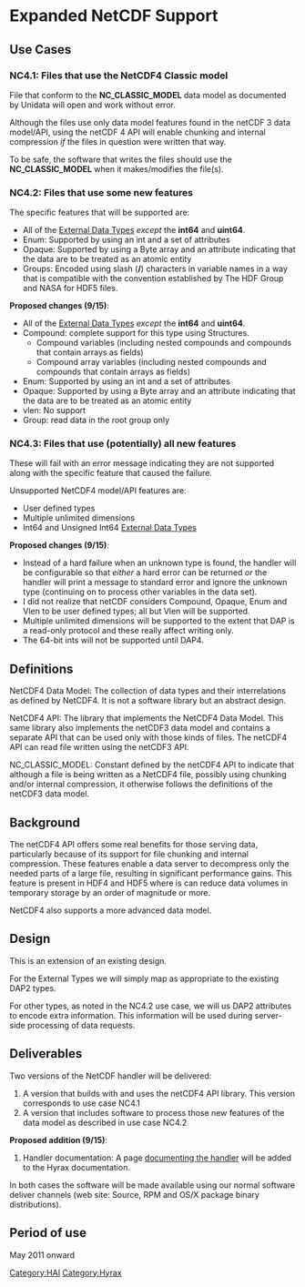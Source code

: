 # Expanded NetCDF Support

## Use Cases

### NC4.1: Files that use the NetCDF4 Classic model

File that conform to the **NC_CLASSIC_MODEL** data model as documented
by Unidata will open and work without error.

Although the files use only data model features found in the netCDF 3
data model/API, using the netCDF 4 API will enable chunking and internal
compression *if* the files in question were written that way.

To be safe, the software that writes the files should use the
**NC_CLASSIC_MODEL** when it makes/modifies the file(s).

### NC4.2: Files that use some new features

The specific features that will be supported are:

- All of the [External Data
  Types](http://www.unidata.ucar.edu/software/netcdf/docs/netcdf/External-Types.html#External-Types)
  *except* the **int64** and **uint64**.
- Enum: Supported by using an int and a set of attributes
- Opaque: Supported by using a Byte array and an attribute indicating
  that the data are to be treated as an atomic entity
- Groups: Encoded using slash (**/**) characters in variable names in a
  way that is compatible with the convention established by The HDF
  Group and NASA for HDF5 files.

**Proposed changes (9/15)**:

- All of the [External Data
  Types](http://www.unidata.ucar.edu/software/netcdf/docs/netcdf/External-Types.html#External-Types)
  *except* the **int64** and **uint64**.
- Compound: complete support for this type using Structures.
  - Compound variables (including nested compounds and compounds that
    contain arrays as fields)
  - Compound array variables (including nested compounds and compounds
    that contain arrays as fields)
- Enum: Supported by using an int and a set of attributes
- Opaque: Supported by using a Byte array and an attribute indicating
  that the data are to be treated as an atomic entity
- vlen: No support
- Group: read data in the root group only

### NC4.3: Files that use (potentially) all new features

These will fail with an error message indicating they are not supported
along with the specific feature that caused the failure.

Unsupported NetCDF4 model/API features are:

- User defined types
- Multiple unlimited dimensions
- Int64 and Unsigned Int64 [External Data
  Types](http://www.unidata.ucar.edu/software/netcdf/docs/netcdf/External-Types.html#External-Types)

**Proposed changes (9/15)**:

- Instead of a hard failure when an unknown type is found, the handler
  will be configurable so that *either* a hard error can be returned
  *or* the handler will print a message to standard error and ignore the
  unknown type (continuing on to process other variables in the data
  set).
- I did not realize that netCDF considers Compound, Opaque, Enum and
  Vlen to be user defined types; all but Vlen will be supported.
- Multiple unlimited dimensions will be supported to the extent that DAP
  is a read-only protocol and these really affect writing only.
- The 64-bit ints will not be supported until DAP4.

## Definitions

NetCDF4 Data Model: The collection of data types and their interrelations as defined by NetCDF4. It is not a software library but an abstract design.

<!-- -->

NetCDF4 API: The library that implements the NetCDF4 Data Model. This same library also implements the netCDF3 data model and contains a separate API that can be used only with those kinds of files. The netCDF4 API can read file written using the netCDF3 API.

<!-- -->

NC_CLASSIC_MODEL: Constant defined by the netCDF4 API to indicate that although a file is being written as a NetCDF4 file, possibly using chunking and/or internal compression, it otherwise follows the definitions of the netCDF3 data model.

## Background

The netCDF4 API offers some real benefits for those serving data,
particularly because of its support for file chunking and internal
compression. These features enable a data server to decompress only the
needed parts of a large file, resulting in significant performance
gains. This feature is present in HDF4 and HDF5 where is can reduce data
volumes in temporary storage by an order of magnitude or more.

NetCDF4 also supports a more advanced data model.

## Design

This is an extension of an existing design.

For the External Types we will simply map as appropriate to the existing
DAP2 types.

For other types, as noted in the NC4.2 use case, we will us DAP2
attributes to encode extra information. This information will be used
during server-side processing of data requests.

## Deliverables

Two versions of the NetCDF handler will be delivered:

1.  A version that builds with and uses the netCDF4 API library. This
    version corresponds to use case NC4.1
2.  A version that includes software to process those new features of
    the data model as described in use case NC4.2

**Proposed addition (9/15)**:

1.  Handler documentation: A page [documenting the
    handler](BES_-_Modules_-_The_NetCDF_Handler "wikilink") will be
    added to the Hyrax documentation.

In both cases the software will be made available using our normal
software deliver channels (web site: Source, RPM and OS/X package binary
distributions).

## Period of use

May 2011 onward

[Category:HAI](Category:HAI "wikilink")
[Category:Hyrax](Category:Hyrax "wikilink")